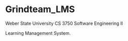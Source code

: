 # Grindteam_LMS

Weber State University
CS 3750 Software Engineering II

Learning Management System.
